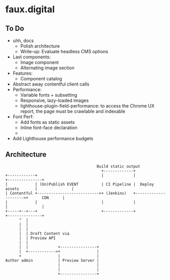 # faux.digital

## To Do

- uhh, docs
  - Polish architecture
  - Write-up: Evaluate headless CMS options
- Last components:
  - Image component
  - Alternating image section
- Features:
  - Component catalog
- Abstract away contentful client calls
- Performance:
  - Variable fonts + subsetting
  - Responsive, lazy-loaded images
  - lighthouse-plugin-field-performance: to access the Chrome UX report, the page must be crawlable and indexable
- Font Perf:
  - Add fonts as static assets
  - Inline font-face declaration
  - <link rel="preload" as="font" href="" crossorigin>
- Add Lighthouse performance budgets

## Architecture

```
                                        Build static output
                                          +-------------+
+------------+                            |             |                      +---------------+
|            | (Un)Publish EVENT          | CI Pipeline |  Deploy assets       |               |
| Contentful +--------------------------->+ (Jenkins)   +--------------------->+      CDN      |
|            |                            |             |                      |               |
+-----+--+---+                            +-------------+                      +---------------+
      ^  |
      |  |
      |  |
      |  | Draft Content via
      |  | Preview API
      |  |
      |  |             +----------------+
      |  +------------>+                |
      +                |                |
Author admin           | Preview Server |
                       |                |
                       |                |
                       +----------------+

```
